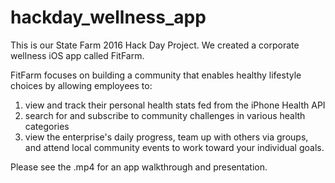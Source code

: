 # hackday_wellness_app

This is our State Farm 2016 Hack Day Project. We created a corporate wellness iOS app called FitFarm.

FitFarm focuses on building a community that enables healthy lifestyle choices by allowing employees to:

1) view and track their personal health stats fed from the iPhone Health API
2) search for and subscribe to community challenges in various health categories
3) view the enterprise's daily progress, team up with others via groups, and attend local community events to work toward your individual goals.

Please see the .mp4 for an app walkthrough and presentation.
